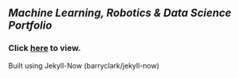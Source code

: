 
## *Machine Learning, Robotics & Data Science Portfolio* 
### Click [here](https://pstock175.github.io/) to view.

Built using Jekyll-Now (barryclark/jekyll-now)
